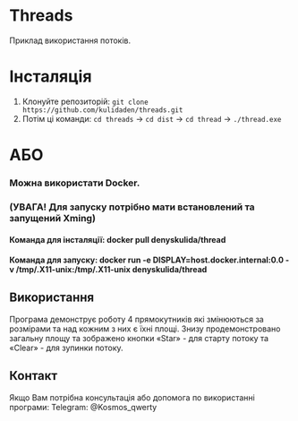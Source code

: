 # Threads
Приклад використання потоків.

# Інсталяція
1. Клонуйте репозиторій: `git clone https://github.com/kulidaden/threads.git`
2. Потім ці команди: `cd threads` -> `cd dist` -> `cd thread` -> `./thread.exe`

# АБО 
### Можна використати Docker. 
### (УВАГА! Для запуску потрібно мати встановлений та запущений Xming)
#### Команда для інсталяції: docker pull denyskulida/thread
#### Команда для запуску: docker run -e DISPLAY=host.docker.internal:0.0 -v /tmp/.X11-unix:/tmp/.X11-unix denyskulida/thread

   
## Використання
Програма демонструє роботу 4 прямокутників які змінюються за розмірами та над кожним з них є їхні площі. Знизу продемонстровано загальну площу та зображено кнопки «Star» - для старту потоку та
«Clear» - для зупинки потоку.

## Контакт
Якщо Вам потрібна консультація або допомога по використанні програми: Telegram: @Kosmos_qwerty

